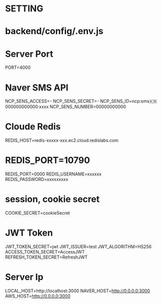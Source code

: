 # SETTING

# backend/config/.env.js
# Server Port
PORT=4000

# Naver SMS API
NCP_SENS_ACCESS=-
NCP_SENS_SECRET=-
NCP_SENS_ID=ncp:sms:kr:000000000000:xxxx
NCP_SENS_NUMBER=00000000000

# Cloude Redis
REDIS_HOST=redis-xxxxx-xxx.ec2.cloud.redislabs.com
# REDIS_PORT=10790
REDIS_PORT=0000
REDIS_USERNAME=xxxxxx
REDIS_PASSWORD=xxxxxxxxx

# session, cookie secret
COOKIE_SECRET=cookieSecret

# JWT Token
JWT_TOKEN_SECRET=jwt
JWT_ISSUER=test
JWT_ALGORITHM=HS256
ACCESS_TOKEN_SECRET=AccessJWT
REFRESH_TOKEN_SECRET=RefreshJWT

# Server Ip
LOCAL_HOST=http://localhost:3000
NAVER_HOST=http://0.0.0.0:3000
AWS_HOST=http://0.0.0.0:3000
